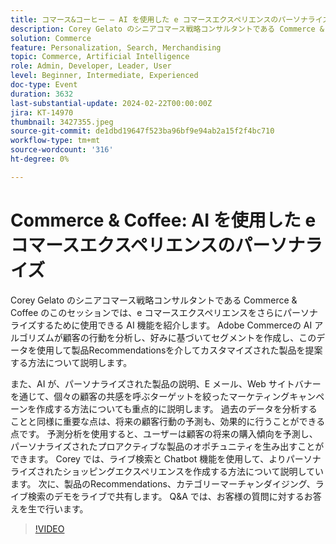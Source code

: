 ```yaml
---
title: コマース&コーヒー — AI を使用した e コマースエクスペリエンスのパーソナライズ
description: Corey Gelato のシニアコマース戦略コンサルタントである Commerce & Coffee のこのセッションでは、e コマースエクスペリエンスをさらにパーソナライズするために使用できる AI 機能を紹介します。 Adobe Commerceの AI アルゴリズムが顧客の行動を分析し、好みに基づいてセグメントを作成し、このデータを使用して製品Recommendationsを介してカスタマイズされた製品を提案する方法について説明します。 また、AI が、パーソナライズされた製品の説明、E メール、Web サイトバナーを通じて、個々の顧客の共感を呼ぶターゲットを絞ったマーケティングキャンペーンを作成する方法についても重点的に説明します。 過去のデータを分析することと同様に重要な点は、将来の顧客行動の予測も、効果的に行うことができる点です。 予測分析を使用すると、ユーザーは顧客の将来の購入傾向を予測し、パーソナライズされたプロアクティブな製品のオポチュニティを生み出すことができます。 Corey では、ライブ検索と Chatbot 機能を使用して、よりパーソナライズされたショッピングエクスペリエンスを作成する方法について説明しています。 次に、製品のRecommendations、カテゴリーマーチャンダイジング、ライブ検索のデモをライブで共有します。 Q&A では、お客様の質問に対するお答えを生で行います。
solution: Commerce
feature: Personalization, Search, Merchandising
topic: Commerce, Artificial Intelligence
role: Admin, Developer, Leader, User
level: Beginner, Intermediate, Experienced
doc-type: Event
duration: 3632
last-substantial-update: 2024-02-22T00:00:00Z
jira: KT-14970
thumbnail: 3427355.jpeg
source-git-commit: de1dbd19647f523ba96bf9e94ab2a15f2f4bc710
workflow-type: tm+mt
source-wordcount: '316'
ht-degree: 0%

---
```



# Commerce &amp; Coffee: AI を使用した e コマースエクスペリエンスのパーソナライズ

Corey Gelato のシニアコマース戦略コンサルタントである Commerce &amp; Coffee のこのセッションでは、e コマースエクスペリエンスをさらにパーソナライズするために使用できる AI 機能を紹介します。 Adobe Commerceの AI アルゴリズムが顧客の行動を分析し、好みに基づいてセグメントを作成し、このデータを使用して製品Recommendationsを介してカスタマイズされた製品を提案する方法について説明します。

また、AI が、パーソナライズされた製品の説明、E メール、Web サイトバナーを通じて、個々の顧客の共感を呼ぶターゲットを絞ったマーケティングキャンペーンを作成する方法についても重点的に説明します。 過去のデータを分析することと同様に重要な点は、将来の顧客行動の予測も、効果的に行うことができる点です。 予測分析を使用すると、ユーザーは顧客の将来の購入傾向を予測し、パーソナライズされたプロアクティブな製品のオポチュニティを生み出すことができます。 Corey では、ライブ検索と Chatbot 機能を使用して、よりパーソナライズされたショッピングエクスペリエンスを作成する方法について説明しています。 次に、製品のRecommendations、カテゴリーマーチャンダイジング、ライブ検索のデモをライブで共有します。 Q&amp;A では、お客様の質問に対するお答えを生で行います。

>[!VIDEO](https://video.tv.adobe.com/v/3427493/?learn=on)
